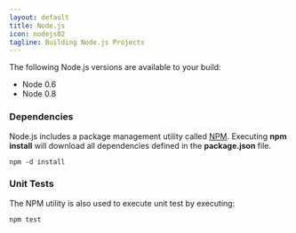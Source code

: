 ```yaml
---
layout: default
title: Node.js
icon: nodejs02
tagline: Building Node.js Projects
---
```


The following Node.js versions are available to your build:

* Node 0.6
* Node 0.8

### Dependencies

Node.js includes a package management utility called [NPM](https://npmjs.org/).
Executing **npm install** will download all dependencies defined in the **package.json** file.

```
npm -d install
```

### Unit Tests

The NPM utility is also used to execute unit test by executing:

```
npm test
```
